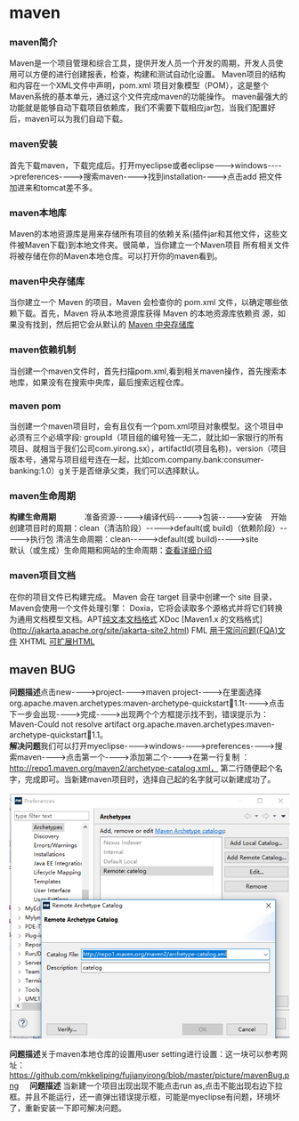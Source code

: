 # maven
### maven简介
Maven是一个项目管理和综合工具，提供开发人员一个开发的周期，开发人员使用可以方便的进行创建报表，检查，构建和测试自动化设置。
Maven项目的结构和内容在一个XML文件中声明，pom.xml 项目对象模型（POM），这是整个Maven系统的基本单元，通过这个文件完成maven的功能操作。
maven最强大的功能就是能够自动下载项目依赖库，我们不需要下载相应jar包，当我们配置好后，maven可以为我们自动下载。
### maven安装
首先下载maven，下载完成后。打开myeclipse或者eclipse--->windows---->preferences---->搜索maven---->找到installation---->点击add
把文件加进来和tomcat差不多。
### maven本地库
Maven的本地资源库是用来存储所有项目的依赖关系(插件jar和其他文件，这些文件被Maven下载)到本地文件夹。很简单，当你建立一个Maven项目
所有相关文件将被存储在你的Maven本地仓库。可以打开你的maven看到。
### maven中央存储库
当你建立一个 Maven 的项目，Maven 会检查你的 pom.xml 文件，以确定哪些依赖下载。首先，Maven 将从本地资源库获得 Maven 的本地资源库依赖资
源，如果没有找到，然后把它会从默认的 [Maven 中央存储库](http://repo1.maven.org/maven2/)
### maven依赖机制
当创建一个maven文件时，首先扫描pom.xml,看到相关maven操作，首先搜索本地库，如果没有在搜索中央库，最后搜索远程仓库。
### maven pom
当创建一个maven项目时，会有且仅有一个pom.xml项目对象模型。这个项目中必须有三个必填字段: groupId（项目组的编号独一无二，就比如一家银行的所有项目、就相当于我们公司com.yirong.sx），artifactId(项目名称)，version（项目版本号，通常与项目组号连在一起，比如com.company.bank:consumer-banking:1.0）g关于是否继承父类，我们可以选择默认。
### maven生命周期
**构建生命周期**             
准备资源----->编译代码----->包装----->安装    开始创建项目时的周期：clean（清洁阶段）----->default(或 build)（依赖阶段）----->执行包
清洁生命周期：clean----->default(或 build)----->site           
默认（或生成）生命周期和网站的生命周期：[查看详细介绍](https://www.yiibai.com/maven/maven_build_life_cycle.html)          

### maven项目文档
在你的项目文件已构建完成。 Maven 会在 target  目录中创建一个 site 目录，Maven会使用一个文件处理引擎： Doxia，它将会读取多个源格式并将它们转换为通用文档模型文档。APT[纯文本文档格式](http://maven.apache.org/doxia/format.html)
XDoc	[Maven1.x 的文档格式]
(http://jakarta.apache.org/site/jakarta-site2.html)
FML	[用于常问问题(FQA)文件](http://maven.apache.org/doxia/references/fml-format.html)
XHTML	[可扩展HTML](http://en.wikipedia.org/wiki/XHTML)             
## maven BUG
**问题描述**点击new---->project---->maven project---->在里面选择org.apache.maven.archetypes:maven-archetype-quickstart:jar:1.1t---->点击下一步会出现---->完成---->出现两个个方框提示找不到，错误提示为：Maven-Could not resolve artifact org.apache.maven.archetypes:maven-archetype-quickstart:jar:1.1。<br>
**解决问题**我们可以打开myeclipse---->windows---->preferences---->搜索maven---->点击第一个---->添加第二个---->在第一行复制 ：http://repo1.maven.org/maven2/archetype-catalog.xml， 第二行随便起个名字，完成即可。当新建maven项目时，选择自己起的名字就可以新建成功了。                  
![maven 新建bug解决图](https://github.com/mkkeliping/fujianyirong/blob/master/picture/mavenBug.png)        

**问题描述**关于maven本地仓库的设置用user setting进行设置：这一块可以参考网址：https://github.com/mkkeliping/fujianyirong/blob/master/picture/mavenBug.png    
**问题描述** 当新建一个项目出现出现不能点击run as,点击不能出现右边下拉框。并且不能运行，还一直弹出错误提示框，可能是myeclipse有问题，环境坏了，重新安装一下即可解决问题。

